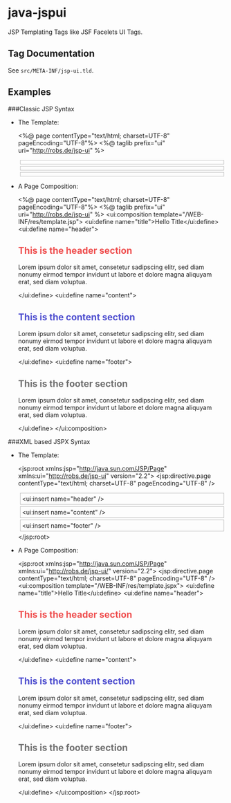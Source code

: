 # java-jspui

JSP Templating Tags like JSF Facelets UI Tags.

## Tag Documentation

See `src/META-INF/jsp-ui.tld`.

## Examples

###Classic JSP Syntax

- The Template:

    <%@ page contentType="text/html; charset=UTF-8" pageEncoding="UTF-8"%>
    <%@ taglib prefix="ui" uri="http://robs.de/jsp-ui" %>
    <html>
      <head>
        <title><ui:insert name="title" /></title>
      </head>
      <body>
        <div style="margin:4px;padding:4px;border:1px solid silver;"><ui:insert name="header" /></div>
        <div style="margin:4px;padding:4px;border:1px solid silver;"><ui:insert name="content" /></div>
        <div style="margin:4px;padding:4px;border:1px solid silver;"><ui:insert name="footer" /></div>
      </body>
    </html>

- A Page Composition:

    <%@ page contentType="text/html; charset=UTF-8" pageEncoding="UTF-8"%>
    <%@ taglib prefix="ui" uri="http://robs.de/jsp-ui" %>
    <ui:composition template="/WEB-INF/res/template.jsp">
      <ui:define name="title">Hello Title</ui:define>
      <ui:define name="header">
        <h2 style="color:#EF4F4F;">This is the header section</h2>
        <p>Lorem ipsum dolor sit amet, consetetur sadipscing elitr, sed
          diam nonumy eirmod tempor invidunt ut labore et dolore magna
          aliquyam erat, sed diam voluptua.</p>
      </ui:define>
      <ui:define name="content">
        <h2 style="color:#4F4FCF;">This is the content section</h2>
        <p>Lorem ipsum dolor sit amet, consetetur sadipscing elitr, sed
          diam nonumy eirmod tempor invidunt ut labore et dolore magna
          aliquyam erat, sed diam voluptua.</p>
      </ui:define>
      <ui:define name="footer">
        <h2 style="color:#6F6F6F;">This is the footer section</h2>
        <p>Lorem ipsum dolor sit amet, consetetur sadipscing elitr, sed
          diam nonumy eirmod tempor invidunt ut labore et dolore magna
          aliquyam erat, sed diam voluptua.</p>
      </ui:define>
    </ui:composition>

###XML based JSPX Syntax

- The Template:

    <?xml version="1.0"?>
    <jsp:root xmlns:jsp="http://java.sun.com/JSP/Page" xmlns:ui="http://robs.de/jsp-ui" version="2.2">
      <jsp:directive.page contentType="text/html; charset=UTF-8" pageEncoding="UTF-8" />
      <html>
        <head>
          <title><ui:insert name="title" /></title>
        </head>
        <body>
          <div style="margin:4px;padding:4px;border:1px solid silver;"><ui:insert name="header" /></div>
          <div style="margin:4px;padding:4px;border:1px solid silver;"><ui:insert name="content" /></div>
          <div style="margin:4px;padding:4px;border:1px solid silver;"><ui:insert name="footer" /></div>
        </body>
      </html>
    </jsp:root>

- A Page Composition:

    <?xml version="1.0"?>
    <jsp:root xmlns:jsp="http://java.sun.com/JSP/Page" xmlns:ui="http://robs.de/jsp-ui/" version="2.2">
      <jsp:directive.page contentType="text/html; charset=UTF-8" pageEncoding="UTF-8" />
      <ui:composition template="/WEB-INF/res/template.jspx">
        <ui:define name="title">Hello Title</ui:define>
        <ui:define name="header">
          <h2 style="color:#EF4F4F;">This is the header section</h2>
          <p>Lorem ipsum dolor sit amet, consetetur sadipscing elitr, sed
            diam nonumy eirmod tempor invidunt ut labore et dolore magna
            aliquyam erat, sed diam voluptua.</p>
        </ui:define>
        <ui:define name="content">
          <h2 style="color:#4F4FCF;">This is the content section</h2>
          <p>Lorem ipsum dolor sit amet, consetetur sadipscing elitr, sed
            diam nonumy eirmod tempor invidunt ut labore et dolore magna
            aliquyam erat, sed diam voluptua.</p>
        </ui:define>
        <ui:define name="footer">
          <h2 style="color:#6F6F6F;">This is the footer section</h2>
          <p>Lorem ipsum dolor sit amet, consetetur sadipscing elitr, sed
            diam nonumy eirmod tempor invidunt ut labore et dolore magna
            aliquyam erat, sed diam voluptua.</p>
        </ui:define>
      </ui:composition>
    </jsp:root>

    